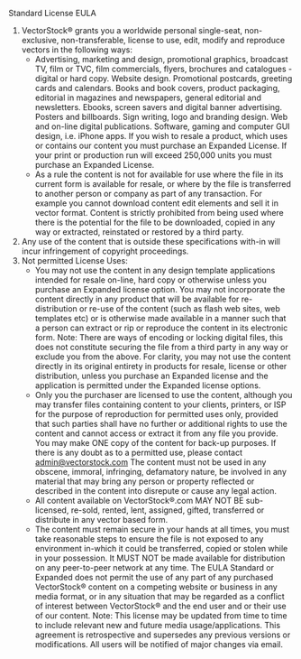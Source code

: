 Standard License EULA
1. VectorStock® grants you a worldwide personal single-seat, non-exclusive, non-transferable, license to use, edit, modify and reproduce vectors in the following ways:
	- Advertising, marketing and design, promotional graphics, broadcast TV, film or TVC, film commercials, flyers, brochures and catalogues - digital or hard copy. Website design. Promotional postcards, greeting cards and calendars. Books and book covers, product packaging, editorial in magazines and newspapers, general editorial and newsletters. Ebooks, screen savers and digital banner advertising. Posters and billboards. Sign writing, logo and branding design. Web and on-line digital publications. Software, gaming and computer GUI design, i.e. iPhone apps. If you wish to resale a product, which uses or contains our content you must purchase an Expanded License. If your print or production run will exceed 250,000 units you must purchase an Expanded License.
	- As a rule the content is not for available for use where the file in its current form is available for resale, or where by the file is transferred to another person or company as part of any transaction. For example you cannot download content edit elements and sell it in vector format. Content is strictly prohibited from being used where there is the potential for the file to be downloaded, copied in any way or extracted, reinstated or restored by a third party.
2. Any use of the content that is outside these specifications with-in will incur infringement of copyright proceedings.
3. Not permitted License Uses:
	- You may not use the content in any design template applications intended for resale on-line, hard copy or otherwise unless you purchase an Expanded license option. You may not incorporate the content directly in any product that will be available for re-distribution or re-use of the content (such as flash web sites, web templates etc) or is otherwise made available in a manner such that a person can extract or rip or reproduce the content in its electronic form.
Note: There are ways of encoding or locking digital files, this does not constitute securing the file from a third party in any way or exclude you from the above.
For clarity, you may not use the content directly in its original entirety in products for resale, license or other distribution, unless you purchase an Expanded license and the application is permitted under the Expanded license options.
	- Only you the purchaser are licensed to use the content, although you may transfer files containing content to your clients, printers, or ISP for the purpose of reproduction for permitted uses only, provided that such parties shall have no further or additional rights to use the content and cannot access or extract it from any file you provide. You may make ONE copy of the content for back-up purposes.
If there is any doubt as to a permitted use, please contact admin@vectorstock.com
The content must not be used in any obscene, immoral, infringing, defamatory nature, be involved in any material that may bring any person or property reflected or described in the content into disrepute or cause any legal action.
	- All content available on VectorStock®.com MAY NOT BE sub-licensed, re-sold, rented, lent, assigned, gifted, transferred or distribute in any vector based form.
	- The content must remain secure in your hands at all times, you must take reasonable steps to ensure the file is not exposed to any environment in-which it could be transferred, copied or stolen while in your possession. It MUST NOT be made available for distribution on any peer-to-peer network at any time. The EULA Standard or Expanded does not permit the use of any part of any purchased VectorStock® content on a competing website or business in any media format, or in any situation that may be regarded as a conflict of interest between VectorStock® and the end user and or their use of our content.
Note: This license may be updated from time to time to include relevant new and future media usage/applications. This agreement is retrospective and supersedes any previous versions or modifications. All users will be notified of major changes via email.
